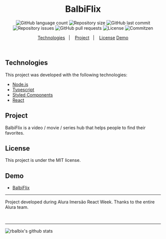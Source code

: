 <h1 align="center">
BalbiFlix
</h1>

<p align="center">
  <img alt="GitHub language count" src="https://img.shields.io/github/languages/count/rbalbix/balbiflix">

  <img alt="Repository size" src="https://img.shields.io/github/repo-size/rbalbix/balbiflix">

  <img alt="GitHub last commit" src="https://img.shields.io/github/last-commit/rbalbix/balbiflix">

  <img alt="Repository issues" src="https://img.shields.io/github/issues/rbalbix/balbiflix">

  <img alt="GitHub pull requests" src="https://img.shields.io/github/issues-pr/rbalbix/balbiflix">

  <img alt="License" src="https://img.shields.io/badge/license-MIT-brightgreen">

  <img alt="Commitzen" src="https://img.shields.io/badge/commitizen-friendly-brightgreen.svg">

</p>

<p align="center">
  <a href="#technologies">Technologies</a>&nbsp;&nbsp;&nbsp;|&nbsp;&nbsp;&nbsp;
  <a href="#project">Project</a>&nbsp;&nbsp;&nbsp;|&nbsp;&nbsp;&nbsp;
  <a href="#license">License</a>
  <a href="#demo">Demo</a>
</p>

<br>

## Technologies

This project was developed with the following technologies:

- [Node.js](https://nodejs.org/en/)
- [Typescript](https://www.typescriptlang.org/)
- [Styled Components](https://styled-components.com/)
- [React](https://reactjs.org)

## Project

BalbiFlix is a video / movie / series hub that helps people to find their favorites.

## License

This project is under the MIT license.

## Demo

- [BalbiFlix](https://balbiflix.vercel.app/)

---

<p>
  Project developed during Alura Imersão React Week. Thanks to the entire Alura team.
</p>
</br>

---

![rbalbix's github stats](https://github-readme-stats.vercel.app/api?username=rbalbix)
